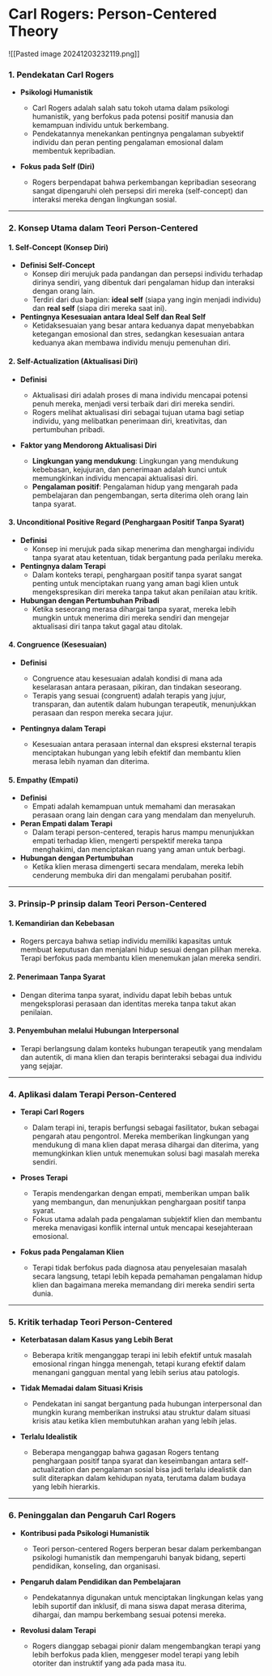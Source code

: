 


# **Carl Rogers: Person-Centered Theory**
![[Pasted image 20241203232119.png]]
### 1. **Pendekatan Carl Rogers**

- **Psikologi Humanistik**
    
    - Carl Rogers adalah salah satu tokoh utama dalam psikologi humanistik, yang berfokus pada potensi positif manusia dan kemampuan individu untuk berkembang.
    - Pendekatannya menekankan pentingnya pengalaman subyektif individu dan peran penting pengalaman emosional dalam membentuk kepribadian.
- **Fokus pada Self (Diri)**
    
    - Rogers berpendapat bahwa perkembangan kepribadian seseorang sangat dipengaruhi oleh persepsi diri mereka (self-concept) dan interaksi mereka dengan lingkungan sosial.

---

### 2. **Konsep Utama dalam Teori Person-Centered**

#### 1. **Self-Concept (Konsep Diri)**

- **Definisi Self-Concept**
    - Konsep diri merujuk pada pandangan dan persepsi individu terhadap dirinya sendiri, yang dibentuk dari pengalaman hidup dan interaksi dengan orang lain.
    - Terdiri dari dua bagian: **ideal self** (siapa yang ingin menjadi individu) dan **real self** (siapa diri mereka saat ini).
- **Pentingnya Kesesuaian antara Ideal Self dan Real Self**
    - Ketidaksesuaian yang besar antara keduanya dapat menyebabkan ketegangan emosional dan stres, sedangkan kesesuaian antara keduanya akan membawa individu menuju pemenuhan diri.

#### 2. **Self-Actualization (Aktualisasi Diri)**

- **Definisi**
    
    - Aktualisasi diri adalah proses di mana individu mencapai potensi penuh mereka, menjadi versi terbaik dari diri mereka sendiri.
    - Rogers melihat aktualisasi diri sebagai tujuan utama bagi setiap individu, yang melibatkan penerimaan diri, kreativitas, dan pertumbuhan pribadi.
- **Faktor yang Mendorong Aktualisasi Diri**
    
    - **Lingkungan yang mendukung**: Lingkungan yang mendukung kebebasan, kejujuran, dan penerimaan adalah kunci untuk memungkinkan individu mencapai aktualisasi diri.
    - **Pengalaman positif**: Pengalaman hidup yang mengarah pada pembelajaran dan pengembangan, serta diterima oleh orang lain tanpa syarat.

#### 3. **Unconditional Positive Regard (Penghargaan Positif Tanpa Syarat)**

- **Definisi**
    - Konsep ini merujuk pada sikap menerima dan menghargai individu tanpa syarat atau ketentuan, tidak bergantung pada perilaku mereka.
- **Pentingnya dalam Terapi**
    - Dalam konteks terapi, penghargaan positif tanpa syarat sangat penting untuk menciptakan ruang yang aman bagi klien untuk mengekspresikan diri mereka tanpa takut akan penilaian atau kritik.
- **Hubungan dengan Pertumbuhan Pribadi**
    - Ketika seseorang merasa dihargai tanpa syarat, mereka lebih mungkin untuk menerima diri mereka sendiri dan mengejar aktualisasi diri tanpa takut gagal atau ditolak.

#### 4. **Congruence (Kesesuaian)**

- **Definisi**
    
    - Congruence atau kesesuaian adalah kondisi di mana ada keselarasan antara perasaan, pikiran, dan tindakan seseorang.
    - Terapis yang sesuai (congruent) adalah terapis yang jujur, transparan, dan autentik dalam hubungan terapeutik, menunjukkan perasaan dan respon mereka secara jujur.
- **Pentingnya dalam Terapi**
    
    - Kesesuaian antara perasaan internal dan ekspresi eksternal terapis menciptakan hubungan yang lebih efektif dan membantu klien merasa lebih nyaman dan diterima.

#### 5. **Empathy (Empati)**

- **Definisi**
    - Empati adalah kemampuan untuk memahami dan merasakan perasaan orang lain dengan cara yang mendalam dan menyeluruh.
- **Peran Empati dalam Terapi**
    - Dalam terapi person-centered, terapis harus mampu menunjukkan empati terhadap klien, mengerti perspektif mereka tanpa menghakimi, dan menciptakan ruang yang aman untuk berbagi.
- **Hubungan dengan Pertumbuhan**
    - Ketika klien merasa dimengerti secara mendalam, mereka lebih cenderung membuka diri dan mengalami perubahan positif.

---

### 3. **Prinsip-P prinsip dalam Teori Person-Centered**

#### 1. **Kemandirian dan Kebebasan**

- Rogers percaya bahwa setiap individu memiliki kapasitas untuk membuat keputusan dan menjalani hidup sesuai dengan pilihan mereka. Terapi berfokus pada membantu klien menemukan jalan mereka sendiri.

#### 2. **Penerimaan Tanpa Syarat**

- Dengan diterima tanpa syarat, individu dapat lebih bebas untuk mengeksplorasi perasaan dan identitas mereka tanpa takut akan penilaian.

#### 3. **Penyembuhan melalui Hubungan Interpersonal**

- Terapi berlangsung dalam konteks hubungan terapeutik yang mendalam dan autentik, di mana klien dan terapis berinteraksi sebagai dua individu yang sejajar.

---

### 4. **Aplikasi dalam Terapi Person-Centered**

- **Terapi Carl Rogers**
    
    - Dalam terapi ini, terapis berfungsi sebagai fasilitator, bukan sebagai pengarah atau pengontrol. Mereka memberikan lingkungan yang mendukung di mana klien dapat merasa dihargai dan diterima, yang memungkinkan klien untuk menemukan solusi bagi masalah mereka sendiri.
- **Proses Terapi**
    
    - Terapis mendengarkan dengan empati, memberikan umpan balik yang membangun, dan menunjukkan penghargaan positif tanpa syarat.
    - Fokus utama adalah pada pengalaman subjektif klien dan membantu mereka menavigasi konflik internal untuk mencapai kesejahteraan emosional.
- **Fokus pada Pengalaman Klien**
    
    - Terapi tidak berfokus pada diagnosa atau penyelesaian masalah secara langsung, tetapi lebih kepada pemahaman pengalaman hidup klien dan bagaimana mereka memandang diri mereka sendiri serta dunia.

---

### 5. **Kritik terhadap Teori Person-Centered**

- **Keterbatasan dalam Kasus yang Lebih Berat**
    
    - Beberapa kritik menganggap terapi ini lebih efektif untuk masalah emosional ringan hingga menengah, tetapi kurang efektif dalam menangani gangguan mental yang lebih serius atau patologis.
- **Tidak Memadai dalam Situasi Krisis**
    
    - Pendekatan ini sangat bergantung pada hubungan interpersonal dan mungkin kurang memberikan instruksi atau struktur dalam situasi krisis atau ketika klien membutuhkan arahan yang lebih jelas.
- **Terlalu Idealistik**
    
    - Beberapa menganggap bahwa gagasan Rogers tentang penghargaan positif tanpa syarat dan keseimbangan antara self-actualization dan pengalaman sosial bisa jadi terlalu idealistik dan sulit diterapkan dalam kehidupan nyata, terutama dalam budaya yang lebih hierarkis.

---

### 6. **Peninggalan dan Pengaruh Carl Rogers**

- **Kontribusi pada Psikologi Humanistik**
    
    - Teori person-centered Rogers berperan besar dalam perkembangan psikologi humanistik dan mempengaruhi banyak bidang, seperti pendidikan, konseling, dan organisasi.
- **Pengaruh dalam Pendidikan dan Pembelajaran**
    
    - Pendekatannya digunakan untuk menciptakan lingkungan kelas yang lebih suportif dan inklusif, di mana siswa dapat merasa diterima, dihargai, dan mampu berkembang sesuai potensi mereka.
- **Revolusi dalam Terapi**
    
    - Rogers dianggap sebagai pionir dalam mengembangkan terapi yang lebih berfokus pada klien, menggeser model terapi yang lebih otoriter dan instruktif yang ada pada masa itu.